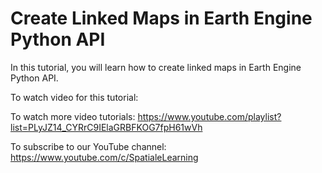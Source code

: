 # Create Linked Maps in Earth Engine Python API   

In this tutorial, you will learn how to create linked maps in Earth Engine Python API. 

To watch video for this tutorial: 

To watch more video tutorials: https://www.youtube.com/playlist?list=PLyJZ14_CYRrC9IElaGRBFKOG7fpH61wVh

To subscribe to our YouTube channel: https://www.youtube.com/c/SpatialeLearning
